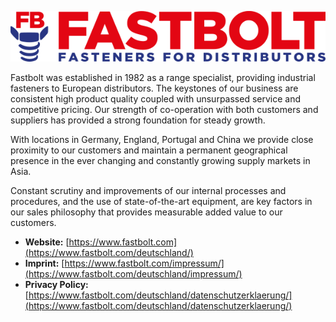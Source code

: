 ![Fastbolt GmbH](https://raw.githubusercontent.com/fastbolt/.github/main/profile/logo.svg)

Fastbolt was established in 1982 as a range specialist, providing industrial fasteners to European distributors. The keystones of our business are consistent high product quality coupled with unsurpassed service and competitive pricing. Our strength of co-operation with both customers and suppliers has provided a strong foundation for steady growth.

With locations in Germany, England, Portugal and China we provide close proximity to our customers and maintain a permanent geographical presence in the ever changing and constantly growing supply markets in Asia.

Constant scrutiny and improvements of our internal processes and procedures, and the use of state-of-the-art equipment, are key factors in our sales philosophy that provides measurable added value to our customers.

* **Website:** [https://www.fastbolt.com](https://www.fastbolt.com/deutschland/)
* **Imprint:** [https://www.fastbolt.com/impressum/](https://www.fastbolt.com/deutschland/impressum/)
* **Privacy Policy:** [https://www.fastbolt.com/deutschland/datenschutzerklaerung/](https://www.fastbolt.com/deutschland/datenschutzerklaerung/)

